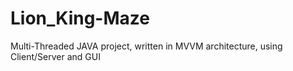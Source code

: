 # Lion_King-Maze
Multi-Threaded JAVA project, written in MVVM architecture, using Client/Server and GUI

